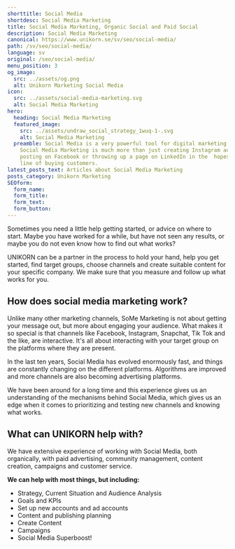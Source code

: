 ```yaml
---
shorttitle: Social Media
shortdesc: Social Media Marketing
title: Social Media Marketing, Organic Social and Paid Social
description: Social Media Marketing
canonical: https://www.unikorn.se/sv/seo/social-media/
path: /sv/seo/social-media/
language: sv
original: /seo/social-media/
menu_position: 3
og_image:
  src: ../assets/og.png
  alt: Unikorn Marketing Social Media
icon:
  src: ../assets/social-media-marketing.svg
  alt: Social Media Marketing
hero:
  heading: Social Media Marketing
  featured_image:
    src: ../assets/undraw_social_strategy_1wuq-1-.svg
    alt: Social Media Marketing
  preamble: Social Media is a very powerful tool for digital marketing. However,
    Social Media Marketing is much more than just creating Instagram accounts,
    posting on Facebook or throwing up a page on LinkedIn in the  hopes of a
    line of buying customers.
latest_posts_text: Articles about Social Media Marketing
posts_category: Unikorn Marketing
SEOform: 
  form_name:
  form_title: 
  form_text: 
  form_button:
---
```

Sometimes you need a little help getting started, or advice on where to start. Maybe you have worked for a while, but have not seen any results, or maybe you do not even know how to find out what works?

UNIKORN can be a partner in the process to hold your hand, help you get started, find target groups, choose channels and create suitable content for your specific company. We make sure that you measure and follow up what works for you.

## How does social media marketing work?

Unlike many other marketing channels, SoMe Marketing is not about getting your message out, but more about engaging your audience. What makes it so special is that channels like Facebook, Instagram, Snapchat, Tik Tok and the like, are interactive. It's all about interacting with your target group on the platforms where they are present.

In the last ten years, Social Media has evolved enormously fast, and things are constantly changing on the different platforms. Algorithms are improved and more channels are also becoming advertising platforms. 

We have been around for a long time and this experience gives us an understanding of the mechanisms behind Social Media, which gives us an edge when it comes to prioritizing and testing new channels and knowing what works.

## What can UNIKORN help with?

We have extensive experience of working with Social Media, both organically, with paid advertising, community management, content creation, campaigns and customer service. 

**We can help with most things, but including:** 

* Strategy, Current Situation and Audience Analysis 
* Goals and KPIs
* Set up new accounts and ad accounts
* Content and publishing planning
* Create Content
* Campaigns
* Social Media Superboost!